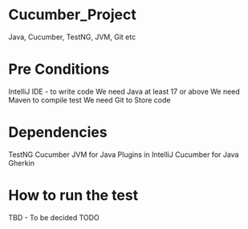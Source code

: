 # Cucumber_Project
Java, Cucumber, TestNG, JVM, Git etc
# Pre Conditions
IntelliJ IDE - to write code
We need Java at least 17 or above
We need Maven to compile test
We need Git to Store code
# Dependencies
TestNG
Cucumber JVM for Java
Plugins in IntelliJ
Cucumber for Java
Gherkin
# How to run the test
TBD - To be decided
TODO